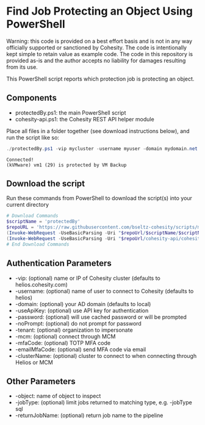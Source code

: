# Find Job Protecting an Object Using PowerShell

Warning: this code is provided on a best effort basis and is not in any way officially supported or sanctioned by Cohesity. The code is intentionally kept simple to retain value as example code. The code in this repository is provided as-is and the author accepts no liability for damages resulting from its use.

This PowerShell script reports which protection job is protecting an object.

## Components

* protectedBy.ps1: the main PowerShell script
* cohesity-api.ps1: the Cohesity REST API helper module

Place all files in a folder together (see download instructions below), and run the script like so:

```powershell
./protectedBy.ps1 -vip mycluster -username myuser -domain mydomain.net -object vm1
```

```text
Connected!
(kVMware) vm1 (29) is protected by VM Backup
```

## Download the script

Run these commands from PowerShell to download the script(s) into your current directory

```powershell
# Download Commands
$scriptName = 'protectedBy'
$repoURL = 'https://raw.githubusercontent.com/bseltz-cohesity/scripts/master/powershell'
(Invoke-WebRequest -UseBasicParsing -Uri "$repoUrl/$scriptName/$scriptName.ps1").content | Out-File "$scriptName.ps1"; (Get-Content "$scriptName.ps1") | Set-Content "$scriptName.ps1"
(Invoke-WebRequest -UseBasicParsing -Uri "$repoUrl/cohesity-api/cohesity-api.ps1").content | Out-File cohesity-api.ps1; (Get-Content cohesity-api.ps1) | Set-Content cohesity-api.ps1
# End Download Commands
```

## Authentication Parameters

* -vip: (optional) name or IP of Cohesity cluster (defaults to helios.cohesity.com)
* -username: (optional) name of user to connect to Cohesity (defaults to helios)
* -domain: (optional) your AD domain (defaults to local)
* -useApiKey: (optional) use API key for authentication
* -password: (optional) will use cached password or will be prompted
* -noPrompt: (optional) do not prompt for password
* -tenant: (optional) organization to impersonate
* -mcm: (optional) connect through MCM
* -mfaCode: (optional) TOTP MFA code
* -emailMfaCode: (optional) send MFA code via email
* -clusterName: (optional) cluster to connect to when connecting through Helios or MCM

## Other Parameters

* -object: name of object to inspect
* -jobType: (optional) limit jobs returned to matching type, e.g. -jobType sql
* -returnJobName: (optional) return job name to the pipeline
